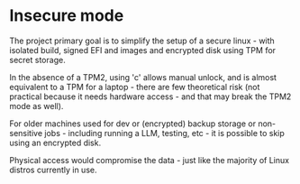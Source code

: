 # Insecure mode

The project primary goal is to simplify the setup of a secure 
linux - with isolated build, signed EFI and images and encrypted disk using TPM for secret storage.

In the absence of a TPM2, using 'c' allows manual unlock, and
is almost equivalent to a TPM for a laptop - there are few theoretical risk (not practical because it needs hardware access - and that may break the TPM2 mode as well).

For older machines used for dev or (encrypted) backup storage or non-sensitive jobs - including running a LLM, testing, etc - it is possible to skip using an encrypted disk. 

Physical access would compromise the data - just like the majority of Linux distros currently in use. 